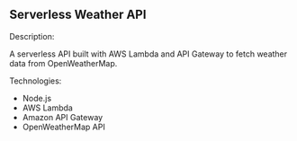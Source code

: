 ## Serverless Weather API

Description:

A serverless API built with AWS Lambda and API Gateway to fetch weather data from OpenWeatherMap.

Technologies:

* Node.js
* AWS Lambda
* Amazon API Gateway
* OpenWeatherMap API
